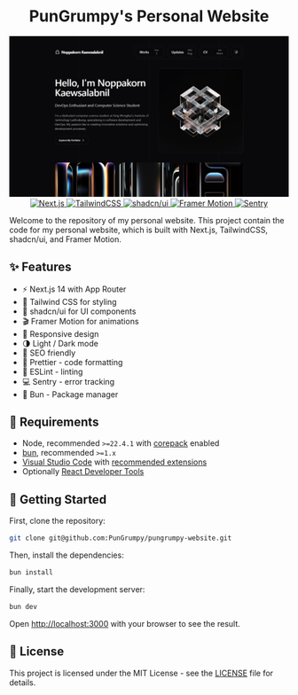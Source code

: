 <div align="center">
    <h1>PunGrumpy's Personal Website</h1>
    <img alt="Preview" src="/public/preview.png">
    <a aria-label="Framework" href="https://nextjs.org">
        <img alt="Next.js" src="https://img.shields.io/badge/Next.js-000000.svg?style=for-the-badge&logo=Next.js&labelColor=000" />
    </a>
    <a aria-label="CSS Framework" href="https://tailwindcss.com">
        <img alt="TailwindCSS" src="https://img.shields.io/badge/Tailwind_CSS-black?style=for-the-badge&logo=tailwind-css&logoColor=38B2AC" />
    </a>
    <a aria-label="UI Framework" href="https://ui.shadcn.com">
        <img alt="shadcn/ui" src="https://img.shields.io/badge/shadcn%2Fui-black?style=for-the-badge&logo=shadcnui&logoColor=white" />
    </a>
    <a aria-label="Framer Motion" href="https://www.framer.com/motion">
        <img alt="Framer Motion" src="https://img.shields.io/badge/Framer_Motion-black?style=for-the-badge&logo=framer&logoColor=blue" />
    </a>
    <a aria-label="Sentry" href="https://sentry.io">
        <img alt="Sentry" src="https://img.shields.io/badge/Sentry-black?style=for-the-badge&logo=sentry&logoColor=" />
    </a>
</div>

Welcome to the repository of my personal website. This project contain the code for my personal website, which is built with Next.js, TailwindCSS, shadcn/ui, and Framer Motion.

## ✨ Features

- ⚡️ Next.js 14 with App Router
- 🎨 Tailwind CSS for styling
- 🎉 shadcn/ui for UI components
- 🎬 Framer Motion for animations
- 📱 Responsive design
- 🌗 Light / Dark mode
- 💼 SEO friendly
- 💄 Prettier - code formatting
- 🚨 ESLint - linting
- 💻 Sentry - error tracking
- 🍞 Bun - Package manager

## 🔨 Requirements

- Node, recommended `>=22.4.1` with [corepack](https://nodejs.org/api/corepack.html) enabled
- [bun](https://bun.sh/), recommended `>=1.x`
- [Visual Studio Code](https://code.visualstudio.com/) with [recommended extensions](.vscode/extensions.json)
- Optionally [React Developer Tools](https://chrome.google.com/webstore/detail/react-developer-tools/fmkadmapgofadopljbjfkapdkoienihi?hl=en)

## 🚀 Getting Started

First, clone the repository:

```bash
git clone git@github.com:PunGrumpy/pungrumpy-website.git
```

Then, install the dependencies:

```bash
bun install
```

Finally, start the development server:

```bash
bun dev
```

Open [http://localhost:3000](http://localhost:3000) with your browser to see the result.

## 📝 License

This project is licensed under the MIT License - see the [LICENSE](LICENSE) file for details.
